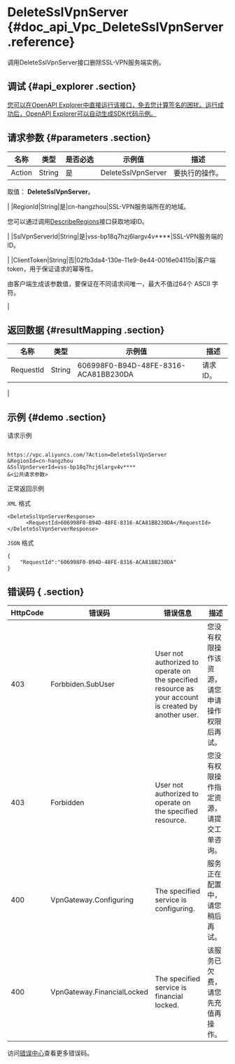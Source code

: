 # DeleteSslVpnServer {#doc_api_Vpc_DeleteSslVpnServer .reference}

调用DeleteSslVpnServer接口删除SSL-VPN服务端实例。

## 调试 {#api_explorer .section}

[您可以在OpenAPI Explorer中直接运行该接口，免去您计算签名的困扰。运行成功后，OpenAPI Explorer可以自动生成SDK代码示例。](https://api.aliyun.com/#product=Vpc&api=DeleteSslVpnServer&type=RPC&version=2016-04-28)

## 请求参数 {#parameters .section}

|名称|类型|是否必选|示例值|描述|
|--|--|----|---|--|
|Action|String|是|DeleteSslVpnServer|要执行的操作。

 取值： **DeleteSslVpnServer**。

 |
|RegionId|String|是|cn-hangzhou|SSL-VPN服务端所在的地域。

 您可以通过调用[DescribeRegions](~~36063~~)接口获取地域ID。

 |
|SslVpnServerId|String|是|vss-bp18q7hzj6largv4v\*\*\*\*|SSL-VPN服务端的ID。

 |
|ClientToken|String|否|02fb3da4-130e-11e9-8e44-0016e04115b|客户端token，用于保证请求的幂等性。

 由客户端生成该参数值，要保证在不同请求间唯一，最大不值过64个 ASCII 字符。

 |

## 返回数据 {#resultMapping .section}

|名称|类型|示例值|描述|
|--|--|---|--|
|RequestId|String|606998F0-B94D-48FE-8316-ACA81BB230DA|请求ID。

 |

## 示例 {#demo .section}

请求示例

``` {#request_demo}

https://vpc.aliyuncs.com/?Action=DeleteSslVpnServer
&RegionId=cn-hangzhou
&SslVpnServerId=vss-bp18q7hzj6largv4v****
&<公共请求参数>

```

正常返回示例

`XML` 格式

``` {#xml_return_success_demo}
<DeleteSslVpnServerResponse>
      <RequestId>606998F0-B94D-48FE-8316-ACA81BB230DA</RequestId>
</DeleteSslVpnServerResponse>
```

`JSON` 格式

``` {#json_return_success_demo}
{
	"RequestId":"606998F0-B94D-48FE-8316-ACA81BB230DA"
}
```

## 错误码 { .section}

|HttpCode|错误码|错误信息|描述|
|--------|---|----|--|
|403|Forbbiden.SubUser|User not authorized to operate on the specified resource as your account is created by another user.|您没有权限操作该资源，请您申请操作权限后再试。|
|403|Forbidden|User not authorized to operate on the specified resource.|您没有权限操作指定资源，请提交工单咨询。|
|400|VpnGateway.Configuring|The specified service is configuring.|服务正在配置中，请您稍后再试。|
|400|VpnGateway.FinancialLocked|The specified service is financial locked.|该服务已欠费，请您先充值再操作。|

访问[错误中心](https://error-center.aliyun.com/status/product/Vpc)查看更多错误码。

